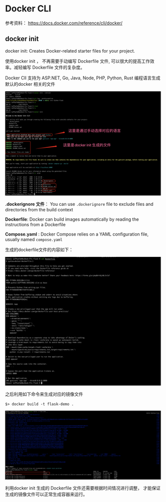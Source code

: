 # Docker CLI 

参考资料： https://docs.docker.com/reference/cli/docker/ 

## docker init

docker init: Creates Docker-related starter files for your project.  

使用docker init  ， 不再需要手动编写 Dockerfile 文件, 可以很大的提高工作效率。减轻编写 Dockerfile 文件的复杂度。 

Docker ClI 支持为 ASP.NET, Go, Java, Node, PHP, Python, Rust 编程语言生成默认的docker 相关的文件

<img src="./pic/001_docker_cli命令.png"/>



**.dockerignore 文件**： You can use `.dockerignore` file to exclude files and directories from the build context 

**Dockerfile**:   Docker can build images automatically by reading the instructions from a Dockerfile

**Compose.yaml** : Docker Compose relies on a YAML configuration file, usually named `compose.yaml` 



生成的dockerfile文件的内容如下：

<img src="./pic/003_init生成的Dockerfile文件的内容.png"/>



之后利用如下命令来生成对应的镜像文件

```shell
$> docker build -t flask-demo .
```

<img src="./pic/002_利用Dockerfile文件生成image文件.png"/>



利用docker init 生成的 Dockerfile 文件还需要根据时间情况进行调整， 才能保证生成的镜像文件可以正常生成容器来运行。 